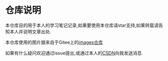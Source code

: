 # 仓库说明

本仓库目的用于本人的学习笔记记录,如果要使用本仓库请star支持,如果转载请告知本人并说明文章出处.

本仓库使用的图片据来自于Gitee上的[images仓库](https://gitee.com/Sentaku1129/images)

如果有什么疑问欢迎通过issue提出,或通过本人的[CSDN](https://blog.csdn.net/weixin_48848862?spm=1000.2115.3001.5343)向我发送消息.